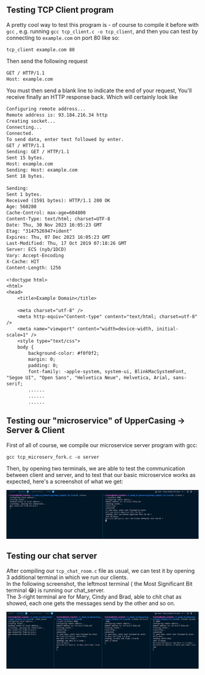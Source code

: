 ## **Testing TCP Client program**

A pretty cool way to test this program is - of course to compile it before with `gcc` , e.g. running `gcc tcp_client.c -o tcp_client`, and then you can test by connecting to `example.com` on port 80 like so:

```
tcp_client example.com 80
```

Then send the following request

```
GET / HTTP/1.1
Host: example.com
```

You must then send a blank line to indicate the end of your request, You'll receive finally an HTTP response back. Which will certainly look like

```
Configuring remote address...
Remote address is: 93.184.216.34 http
Creating socket...
Connecting...
Connected.
To send data, enter text followed by enter.
GET / HTTP/1.1
Sending: GET / HTTP/1.1
Sent 15 bytes.
Host: example.com
Sending: Host: example.com
Sent 18 bytes.

Sending:
Sent 1 bytes.
Received (1591 bytes): HTTP/1.1 200 OK
Age: 560280
Cache-Control: max-age=604800
Content-Type: text/html; charset=UTF-8
Date: Thu, 30 Nov 2023 16:05:23 GMT
Etag: "3147526947+ident"
Expires: Thu, 07 Dec 2023 16:05:23 GMT
Last-Modified: Thu, 17 Oct 2019 07:18:26 GMT
Server: ECS (nyb/1DCD)
Vary: Accept-Encoding
X-Cache: HIT
Content-Length: 1256

<!doctype html>
<html>
<head>
    <title>Example Domain</title>

    <meta charset="utf-8" />
    <meta http-equiv="Content-type" content="text/html; charset=utf-8" />
    <meta name="viewport" content="width=device-width, initial-scale=1" />
    <style type="text/css">
    body {
        background-color: #f0f0f2;
        margin: 0;
        padding: 0;
        font-family: -apple-system, system-ui, BlinkMacSystemFont, "Segoe UI", "Open Sans", "Helvetica Neue", Helvetica, Arial, sans-serif;
        ......
        ......
        ......
```

## **Testing our "microservice" of UpperCasing -> Server & Client**

First of all of course, we compile our microservice server program with gcc:

```
gcc tcp_microserv_fork.c -o server
```

Then, by opening two terminals, we are able to test the communication between client and server, and to test that our basic microservice works as expected, here's a screenshot of what we get:

<img src="./assets/microservice_on_the_run.png" />

## **Testing our chat server**

After compiling our `tcp_chat_room.c` file as usual, we can test it by opening 3 additional terminal in which we run our clients. <br>
In the following screenshot, the leftmost terminal ( the Most Significant Bit terminal 😂) is running our chat_server. <br>
The 3-right terminal are for Mary, Cindy and Brad, able to chit chat as showed, each one gets the messages send by the other and so on.

<img src="./assets/chit_chat.png" />
